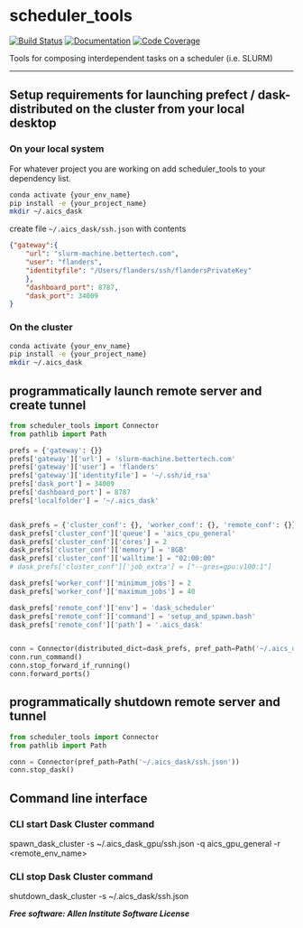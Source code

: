 # scheduler_tools

[![Build Status](https://github.com/AllenCellModeling/scheduler_tools/workflows/Build%20Master/badge.svg)](https://github.com/AllenCellModeling/scheduler_tools/actions)
[![Documentation](https://github.com/AllenCellModeling/scheduler_tools/workflows/Documentation/badge.svg)](https://AllenCellModeling.github.io/scheduler_tools)
[![Code Coverage](https://codecov.io/gh/AllenCellModeling/scheduler_tools/branch/master/graph/badge.svg)](https://codecov.io/gh/AllenCellModeling/scheduler_tools)

Tools for composing interdependent tasks on a scheduler (i.e. SLURM)

---

## Setup requirements for launching prefect / dask-distributed on the cluster from your local desktop

### On your local system

For whatever project you are working on add scheduler_tools to your dependency
list. 

```bash
conda activate {your_env_name}
pip install -e {your_project_name}
mkdir ~/.aics_dask
```
create file `~/.aics_dask/ssh.json` with contents
```json
{"gateway":{
	"url": "slurm-machine.bettertech.com",
	"user": "flanders",
	"identityfile": "/Users/flanders/ssh/flandersPrivateKey"
	},
    "dashboard_port": 8787,
    "dask_port": 34009
}
```

### On the cluster 
```bash
conda activate {your_env_name}
pip install -e {your_project_name}
mkdir ~/.aics_dask
```


## programmatically launch remote server and create tunnel
```python
from scheduler_tools import Connector
from pathlib import Path

prefs = {'gateway': {}}
prefs['gateway']['url'] = 'slurm-machine.bettertech.com'
prefs['gateway']['user'] = 'flanders'
prefs['gateway']['identityfile'] = '~/.ssh/id_rsa'
prefs['dask_port'] = 34009
prefs['dashboard_port'] = 8787
prefs['localfolder'] = '~/.aics_dask'


dask_prefs = {'cluster_conf': {}, 'worker_conf': {}, 'remote_conf': {}}
dask_prefs['cluster_conf']['queue'] = 'aics_cpu_general'
dask_prefs['cluster_conf']['cores'] = 2
dask_prefs['cluster_conf']['memory'] = '8GB'
dask_prefs['cluster_conf']['walltime'] = "02:00:00"
# dask_prefs['cluster_conf']['job_extra'] = ["--gres=gpu:v100:1"]

dask_prefs['worker_conf']['minimum_jobs'] = 2
dask_prefs['worker_conf']['maximum_jobs'] = 40

dask_prefs['remote_conf']['env'] = 'dask_scheduler'
dask_prefs['remote_conf']['command'] = 'setup_and_spawn.bash'
dask_prefs['remote_conf']['path'] = '.aics_dask'


conn = Connector(distributed_dict=dask_prefs, pref_path=Path('~/.aics_dask/ssh.json'))
conn.run_command()
conn.stop_forward_if_running()
conn.forward_ports()
```

## programmatically shutdown remote server and tunnel
```python
from scheduler_tools import Connector
from pathlib import Path

conn = Connector(pref_path=Path('~/.aics_dask/ssh.json'))
conn.stop_dask()
```

## Command line interface 

### CLI start Dask Cluster command
spawn_dask_cluster -s ~/.aics_dask_gpu/ssh.json -q aics_gpu_general -r <remote_env_name>

### CLI stop Dask Cluster command
shutdown_dask_cluster -s ~/.aics_dask/ssh.json


***Free software: Allen Institute Software License***

